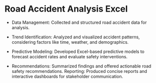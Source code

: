 # Road Accident Analysis Excel
- Data Management: Collected and structured road accident data for analysis.
 
- Trend Identification: Analyzed and visualized accident patterns, considering factors like time, weather, and demographics.

- Predictive Modeling: Developed Excel-based predictive models to forecast accident rates and evaluate safety interventions.

- Recommendations: Summarized findings and offered actionable road safety recommendations.
Reporting: Produced concise reports and interactive dashboards for stakeholder communication.



